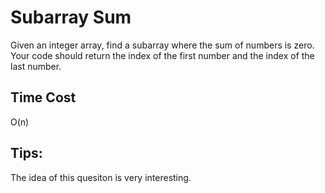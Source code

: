 # Subarray Sum

Given an integer array, find a subarray where the sum of numbers is zero. Your code should return the index of the first number and the index of the last number.

## Time Cost

O(n)

## Tips:

The idea of this quesiton is very interesting.